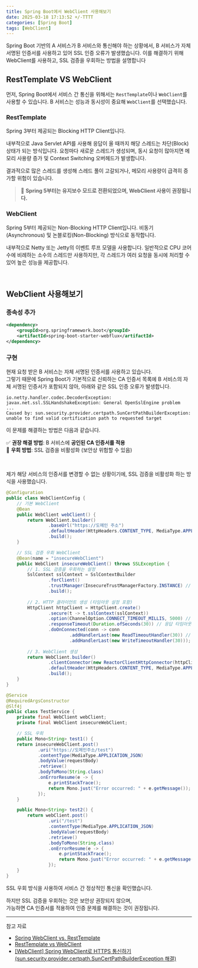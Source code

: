 ```yaml
---
title: Spring Boot에서 WebClient 사용해보기
date: 2025-03-18 17:13:52 +/-TTTT
categories: [Spring Boot]
tags: [WebClient]
---
```



Spring Boot 기반의 A 서비스가 B 서비스와 통신해야 하는 상황에서, B 서비스가 자체 서명된 인증서를 사용하고 있어 SSL 인증 오류가 발생했습니다. 이를 해결하기 위해 WebClient를 사용하고, SSL 검증을 우회하는 방법을 설명합니다

## RestTemplate VS WebClient
먼저, Spring Boot에서 서비스 간 통신을 위해서는 `RestTemplate`이나 `WebClient`를 사용할 수 있습니다. B 서비스는 성능과 동시성이 중요해 `WebClient`를 선택했습니다.

### RestTemplate

Spring 3부터 제공되는 Blocking HTTP Client입니다.

내부적으로 Java Servlet API를 사용해 응답이 올 때까지 해당 스레드는 차단(Block) 상태가 되는 방식입니다.
요청마다 새로운 스레드가 생성되며, 동시 요청이 많아지면 메모리 사용량 증가 및 Context Switching 오버헤드가 발생합니다.

결과적으로 많은 스레드를 생성해 스레드 풀이 고갈되거나, 메모리 사용량이 급격히 증가할 위험이 있습니다.

> 📌 **Spring 5부터는 유지보수 모드로 전환되었으며, WebClient 사용이 권장됩니다.**

### WebClient

Spring 5부터 제공되는 Non-Blocking HTTP Client입니다.
비동기(Asynchronous) 및 논블로킹(Non-Blocking) 방식으로 동작합니다.

내부적으로 Netty 또는 Jetty의 이벤트 루프 모델을 사용합니다.
일반적으로 CPU 코어 수에 비례하는 소수의 스레드만 사용하지만, 각 스레드가 여러 요청을 동시에 처리할 수 있어 높은 성능을 제공합니다.

<br/>

## WebClient 사용해보기

### 종속성 추가

```xml
<dependency>
    <groupId>org.springframework.boot</groupId>
    <artifactId>spring-boot-starter-webflux</artifactId>
</dependency>
```

### 구현
현재 요청 받은 B 서비스는 자체 서명된 인증서를 사용하고 있습니다.  
그렇기 때문에 Spring Boot가 기본적으로 신뢰하는 CA 인증서 목록에 B 서비스의 자체 서명된 인증서가 포함되지 않아, 아래와 같은 SSL 인증 오류가 발생합니다.

```
io.netty.handler.codec.DecoderException: javax.net.ssl.SSLHandshakeException: General OpenSslEngine problem
...
Caused by: sun.security.provider.certpath.SunCertPathBuilderException: unable to find valid certification path to requested target
```

이 문제를 해결하는 방법은 다음과 같습니다.

✅ **권장 해결 방법**: B 서비스에 **공인된 CA 인증서를 적용**  
🚨 **우회 방법**: SSL 검증을 비활성화 (보안상 위험할 수 있음)  

<br/>

제가 해당 서비스의 인증서를 변경할 수 없는 상황이기에, SSL 검증을 비활성화 하는 방식을 사용했습니다.

```java
@Configuration
public class WebClientConfig {
    // 기본 WebClient
    @Bean
    public WebClient webClient() {
        return WebClient.builder()
                .baseUrl("https://도메인 주소")
                .defaultHeader(HttpHeaders.CONTENT_TYPE, MediaType.APPLICATION_JSON_VALUE)
                .build();
    }

    // SSL 검증 우회 WebClient
    @Bean(name = "insecureWebClient")
    public WebClient insecureWebClient() throws SSLException {
        // 1. SSL 검증을 우회하는 설정
        SslContext sslContext = SslContextBuilder
                .forClient()
                .trustManager(InsecureTrustManagerFactory.INSTANCE) // 모든 인증서를 신뢰
                .build();
    
        // 2. HTTP 클라이언트 생성 (타임아웃 설정 포함)
        HttpClient httpClient = HttpClient.create()
                .secure(t -> t.sslContext(sslContext))
                .option(ChannelOption.CONNECT_TIMEOUT_MILLIS, 5000) // 연결 타임아웃 5초
                .responseTimeout(Duration.ofSeconds(30)) // 응답 타임아웃 30초
                .doOnConnected(conn -> conn
                        .addHandlerLast(new ReadTimeoutHandler(30)) // 읽기 타임아웃
                        .addHandlerLast(new WriteTimeoutHandler(30))); // 쓰기 타임아웃
    
        // 3. WebClient 생성
        return WebClient.builder()
                .clientConnector(new ReactorClientHttpConnector(httpClient))
                .defaultHeader(HttpHeaders.CONTENT_TYPE, MediaType.APPLICATION_JSON_VALUE)
                .build();
    }
}
```

```java
@Service
@RequiredArgsConstructor
@Slf4j
public class TestService {
    private final WebClient webClient;
    private final WebClient insecureWebClient;

    // SSL 우회
    public Mono<String> test1() {
    return insecureWebClient.post()
            .uri("https://도메인주소/test")
            .contentType(MediaType.APPLICATION_JSON)
            .bodyValue(requestBody)
            .retrieve()
            .bodyToMono(String.class)
            .onErrorResume(e -> {
                e.printStackTrace();
                return Mono.just("Error occurred: " + e.getMessage());
            });
    }

    public Mono<String> test2() {
        return webClient.post()
                .uri("/test")
                .contentType(MediaType.APPLICATION_JSON)
                .bodyValue(requestBody)
                .retrieve()
                .bodyToMono(String.class)
                .onErrorResume(e -> {
                    e.printStackTrace();
                    return Mono.just("Error occurred: " + e.getMessage());
                });
    }
}
```
SSL 우회 방식을 사용하여 서비스 간 정상적인 통신을 확인했습니다.

하지만 SSL 검증을 우회하는 것은 보안상 권장되지 않으며,  
가능하면 CA 인증서를 적용하여 인증 문제를 해결하는 것이 권장됩니다.

---
참고 자료

- [Spring WebClient vs. RestTemplate](https://www.baeldung.com/spring-webclient-resttemplate)
- [RestTemplate vs WebClient](https://velog.io/@emotional_dev/RestTemplate-vs-WebClient)
- [[WebClient] Spring WebClient로 HTTPS 통신하기(sun.security.provider.certpath.SunCertPathBuilderException 해결)](https://colabear754.tistory.com/177)
